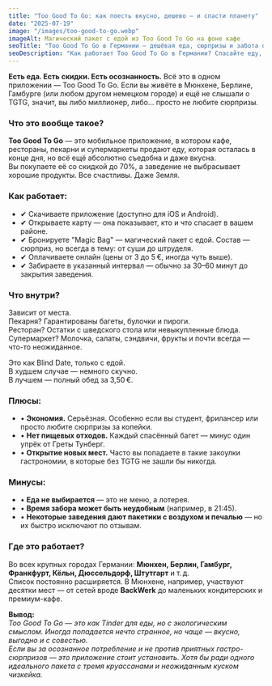```yaml
---
title: "Too Good To Go: как поесть вкусно, дешево — и спасти планету"
date: "2025-07-19"
image: "/images/too-good-to-go.webp"
imageAlt: Магический пакет с едой из Too Good To Go на фоне кафе
seoTitle: "Too Good To Go в Германии — дешёвая еда, сюрпризы и забота о планете"
seoDescription: "Как работает Too Good To Go в Германии? Спасайте еду, экономьте деньги и открывайте новые места. Секреты, плюсы и минусы приложения — в одном обзоре."
---
```


**Есть еда. Есть скидки. Есть осознанность.** Всё это в одном приложении — Too Good To Go.  Если вы живёте в Мюнхене, Берлине, Гамбурге (или любом другом немецком городе) и ещё не слышали о TGTG, значит, вы либо миллионер, либо... просто не любите сюрпризы.

### Что это вообще такое?

**Too Good To Go** — это мобильное приложение, в котором кафе, рестораны, пекарни и супермаркеты продают еду, которая осталась в конце дня, но всё ещё абсолютно съедобна и даже вкусна.  
Вы покупаете её со скидкой до 70%, а заведение не выбрасывает хорошие продукты. Все счастливы. Даже Земля.

### Как работает:

- ✔ Скачиваете приложение (доступно для iOS и Android).  
- ✔ Открываете карту — она показывает, кто и что спасает в вашем районе.  
- ✔ Бронируете "Magic Bag" — магический пакет с едой. Состав — сюрприз, но всегда в тему: от суши до штруделя.  
- ✔ Оплачиваете онлайн (цены от 3 до 5 €, иногда чуть выше).  
- ✔ Забираете в указанный интервал — обычно за 30–60 минут до закрытия заведения.

### Что внутри?

Зависит от места.  
Пекарня? Гарантированы багеты, булочки и пироги.  
Ресторан? Остатки с шведского стола или невыкупленные блюда.  
Супермаркет? Молочка, салаты, сэндвичи, фрукты и почти всегда — что-то неожиданное.

Это как Blind Date, только с едой.  
В худшем случае — немного скучно.  
В лучшем — полный обед за 3,50 €.

### Плюсы:

- • **Экономия.** Серьёзная. Особенно если вы студент, фрилансер или просто любите сюрпризы за копейки.  
- • **Нет пищевых отходов.** Каждый спасённый багет — минус один упрёк от Греты Тунберг.  
- • **Открытие новых мест.** Часто вы попадаете в такие закоулки гастрономии, в которые без TGTG не зашли бы никогда.

### Минусы:

- • **Еда не выбирается** — это не меню, а лотерея.  
- • **Время забора может быть неудобным** (например, в 21:45).  
- • **Некоторые заведения дают пакетики с воздухом и печалью** — но их быстро исключают по отзывам.

### Где это работает?

Во всех крупных городах Германии: **Мюнхен, Берлин, Гамбург, Франкфурт, Кёльн, Дюссельдорф, Штутгарт** и т. д.  
Список постоянно расширяется. В Мюнхене, например, участвуют десятки мест — от сетей вроде **BackWerk** до маленьких кондитерских и премиум-кафе.

**Вывод:**  
_Too Good To Go — это как Tinder для еды, но с экологическим смыслом. Иногда попадается нечто странное, но чаще — вкусно, выгодно и с совестью.  
Если вы за осознанное потребление и не против приятных гастро-сюрпризов — это приложение стоит установить. Хотя бы ради одного идеального пакета с тремя круассанами и неожиданным куском чизкейка._

